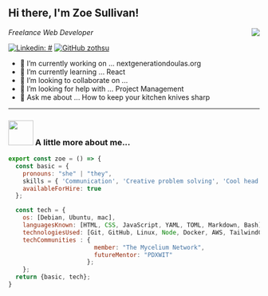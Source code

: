 
<!-- **zothsu/zothsu** is a ✨ _special_ ✨ repository because its `README.md` (this file) appears on your GitHub profile. -->
<h2> Hi there, I'm Zoe Sullivan!</h2>
<img align='right' src='https://media.giphy.com/media/L1R1tvI9svkIWwpVYr/giphy.gif'>
</p>

<p><em>Freelance Web Developer</em></p>


[![Linkedin: #](https://img.shields.io/badge/-zothsu-blue?style=flat-square&logo=Linkedin&logoColor=white&link=https://www.linkedin.com/in/zothsu/)](https://www.linkedin.com/in/zoetsullivan/)
[![GitHub zothsu](https://img.shields.io/github/followers/zothsu?label=follow&style=social)](https://github.com/zothsu)


- 🔭 I’m currently working on ... nextgenerationdoulas.org
- 🌱 I’m currently learning ... React
- 👯 I’m looking to collaborate on ... 
- 🤔 I’m looking for help with ... Project Management
- 💬 Ask me about ... How to keep your kitchen knives sharp

  
---

### <img src="https://media.giphy.com/media/VgCDAzcKvsR6OM0uWg/giphy.gif" width="50"> A little more about me...  

```js
export const zoe = () => {
  const basic = {
    pronouns: "she" | "they",
    skills = { 'Communication', 'Creative problem solving', 'Cool head in hot situations'},
    availableForHire: true
  };

  const tech = {
    os: [Debian, Ubuntu, mac],
    languagesKnown: [HTML, CSS, JavaScript, YAML, TOML, Markdown, Bash],
    technologiesUsed: [Git, GitHub, Linux, Node, Docker, AWS, TailwindCSS, Wordpress, Netlify, Epic],
    techCommunities : {
                        member: "The Mycelium Network",
                        futureMentor: "PDXWIT"
                      };
    };
  return {basic, tech};
}
```

